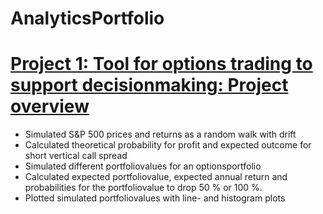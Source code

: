 # AnalyticsPortfolio

# [Project 1: Tool for options trading to support decisionmaking: Project overview]()
* Simulated S&P 500 prices and returns as a random walk with drift
* Calculated theoretical probability for profit and expected outcome for short vertical call spread
* Simulated different portfoliovalues for an optionsportfolio
* Calculated expected portfoliovalue, expected annual return and probabilities for the portfoliovalue to drop 50 % or 100 %.
* Plotted simulated portfoliovalues with line- and histogram plots




